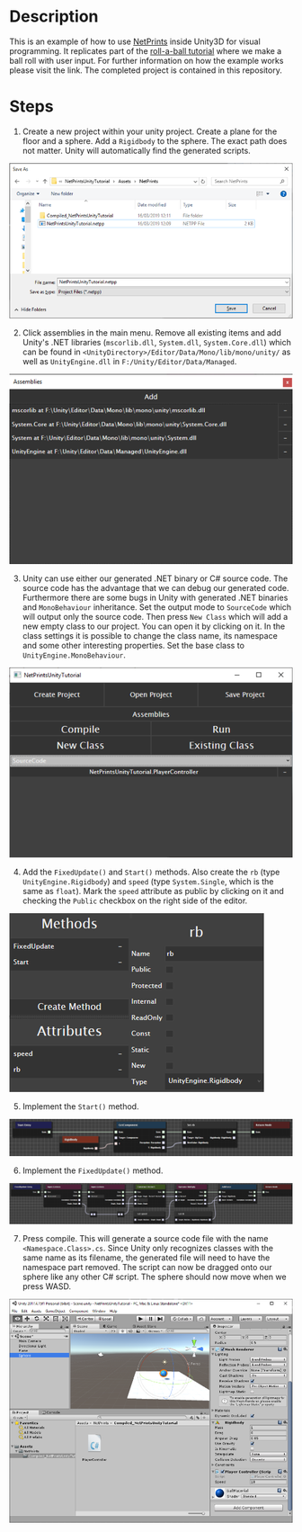 # Description
This is an example of how to use [NetPrints](https://github.com/RobinKa/NetPrints) inside Unity3D for visual programming. It replicates part of the [roll-a-ball tutorial](https://unity3d.com/learn/tutorials/projects/roll-ball-tutorial/moving-player) where we make a ball roll with user input. For further information on how the example works please visit the link. The completed project is contained in this repository.

# Steps
1. Create a new project within your unity project. Create a plane for the floor and a sphere. Add a `Rigidbody` to the sphere. The exact path does not matter. Unity will automatically find the generated scripts.

![](https://raw.githubusercontent.com/RobinKa/NetPrintsUnityTutorial/master/Screenshots/NewProject.png)

2. Click assemblies in the main menu. Remove all existing items and add Unity's .NET libraries (`mscorlib.dll`, `System.dll`, `System.Core.dll`) which can be found in `<UnityDirectory>/Editor/Data/Mono/lib/mono/unity/` as well as `UnityEngine.dll` in `F:/Unity/Editor/Data/Managed`.

![](https://raw.githubusercontent.com/RobinKa/NetPrintsUnityTutorial/master/Screenshots/Assemblies.png)

3. Unity can use either our generated .NET binary or C# source code. The source code has the advantage that we can debug our generated code. Furthermore there are some bugs in Unity with generated .NET binaries and `MonoBehaviour` inheritance. Set the output mode to `SourceCode` which will output only the source code. Then press `New Class` which will add a new empty class to our project. You can open it by clicking on it. In the class settings it is possible to change the class name, its namespace and some other interesting properties. Set the base class to `UnityEngine.MonoBehaviour`.

![](https://raw.githubusercontent.com/RobinKa/NetPrintsUnityTutorial/master/Screenshots/MainMenu.png)

4. Add the `FixedUpdate()` and `Start()` methods. Also create the `rb` (type `UnityEngine.Rigidbody`) and `speed` (type `System.Single`, which is the same as `float`). Mark the `speed` attribute as public by clicking on it and checking the `Public` checkbox on the right side of the editor.

![](https://raw.githubusercontent.com/RobinKa/NetPrintsUnityTutorial/master/Screenshots/MethodsAttributes.png)

5. Implement the `Start()` method.

![](https://raw.githubusercontent.com/RobinKa/NetPrintsUnityTutorial/master/Screenshots/MethodStart.png)

6. Implement the `FixedUpdate()` method.

![](https://raw.githubusercontent.com/RobinKa/NetPrintsUnityTutorial/master/Screenshots/MethodFixedUpdate.png)

7. Press compile. This will generate a source code file with the name  `<Namespace.Class>.cs`. Since Unity only recognizes classes with the same name as its filename, the generated file will need to have the namespace part removed. The script can now be dragged onto our sphere like any other C# script. The sphere should now move when we press WASD.

![](https://raw.githubusercontent.com/RobinKa/NetPrintsUnityTutorial/master/Screenshots/Unity.png)